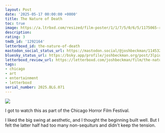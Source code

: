 ```yaml
---
layout: Post
date: '2025-05-17 00:00:00 +0000'
title: The Nature of Death
toc: true
image: https://a.ltrbxd.com/resized/film-poster/1/1/7/5/0/6/5/1175065-ranger-danger-0-600-0-900-crop.jpg?v=17c0db33c0
description:
rating: 3
tmdb_id: '1292164'
letterboxd_id: the-nature-of-death
mastodon_social_status_url: https://mastodon.social/@joshbeckman/114532885485444046
bluesky_status_url: https://bsky.app/profile/joshbeckman.org/post/3lpiuakjrqw2t
letterboxd_review_url: https://letterboxd.com/joshbeckman/film/the-nature-of-death/
tags:
- chicago
- art
- entertainment
- letterboxd
serial_number: 2025.BLG.071
---
```

 <p><img src="https://a.ltrbxd.com/resized/film-poster/1/1/7/5/0/6/5/1175065-ranger-danger-0-600-0-900-crop.jpg?v=17c0db33c0"/></p> <p>I got to watch this as part of the Chicago Horror Film Festival.</p><p>I liked the big swing at aesthetic, and I thought the beginning built well. But I felt the latter half had too many non-sequiturs and didn't keep the tension.</p> 
